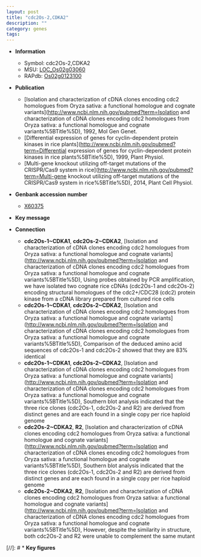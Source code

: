```yaml
---
layout: post
title: "cdc2Os-2,CDKA2"
description: ""
category: genes
tags: 
---
```


* **Information**  
    + Symbol: cdc2Os-2,CDKA2  
    + MSU: [LOC_Os02g03060](http://rice.plantbiology.msu.edu/cgi-bin/ORF_infopage.cgi?orf=LOC_Os02g03060)  
    + RAPdb: [Os02g0123100](http://rapdb.dna.affrc.go.jp/viewer/gbrowse_details/irgsp1?name=Os02g0123100)  

* **Publication**  
    + [Isolation and characterization of cDNA clones encoding cdc2 homologues from Oryza sativa: a functional homologue and cognate variants](http://www.ncbi.nlm.nih.gov/pubmed?term=Isolation and characterization of cDNA clones encoding cdc2 homologues from Oryza sativa: a functional homologue and cognate variants%5BTitle%5D), 1992, Mol Gen Genet.
    + [Differential expression of genes for cyclin-dependent protein kinases in rice plants](http://www.ncbi.nlm.nih.gov/pubmed?term=Differential expression of genes for cyclin-dependent protein kinases in rice plants%5BTitle%5D), 1999, Plant Physiol.
    + [Multi-gene knockout utilizing off-target mutations of the CRISPR/Cas9 system in rice](http://www.ncbi.nlm.nih.gov/pubmed?term=Multi-gene knockout utilizing off-target mutations of the CRISPR/Cas9 system in rice%5BTitle%5D), 2014, Plant Cell Physiol.

* **Genbank accession number**  
    + [X60375](http://www.ncbi.nlm.nih.gov/nuccore/X60375)

* **Key message**  

* **Connection**  
    + __cdc2Os-1~CDKA1__, __cdc2Os-2~CDKA2__, [Isolation and characterization of cDNA clones encoding cdc2 homologues from Oryza sativa: a functional homologue and cognate variants](http://www.ncbi.nlm.nih.gov/pubmed?term=Isolation and characterization of cDNA clones encoding cdc2 homologues from Oryza sativa: a functional homologue and cognate variants%5BTitle%5D), Using probes obtained by PCR amplification, we have isolated two cognate rice cDNAs (cdc2Os-1 and cdc2Os-2) encoding structural homologues of the cdc2+/CDC28 (cdc2) protein kinase from a cDNA library prepared from cultured rice cells
    + __cdc2Os-1~CDKA1__, __cdc2Os-2~CDKA2__, [Isolation and characterization of cDNA clones encoding cdc2 homologues from Oryza sativa: a functional homologue and cognate variants](http://www.ncbi.nlm.nih.gov/pubmed?term=Isolation and characterization of cDNA clones encoding cdc2 homologues from Oryza sativa: a functional homologue and cognate variants%5BTitle%5D), Comparison of the deduced amino acid sequences of cdc2Os-1 and cdc2Os-2 showed that they are 83% identical
    + __cdc2Os-1~CDKA1__, __cdc2Os-2~CDKA2__, [Isolation and characterization of cDNA clones encoding cdc2 homologues from Oryza sativa: a functional homologue and cognate variants](http://www.ncbi.nlm.nih.gov/pubmed?term=Isolation and characterization of cDNA clones encoding cdc2 homologues from Oryza sativa: a functional homologue and cognate variants%5BTitle%5D), Southern blot analysis indicated that the three rice clones (cdc2Os-1, cdc2Os-2 and R2) are derived from distinct genes and are each found in a single copy per rice haploid genome
    + __cdc2Os-2~CDKA2__, __R2__, [Isolation and characterization of cDNA clones encoding cdc2 homologues from Oryza sativa: a functional homologue and cognate variants](http://www.ncbi.nlm.nih.gov/pubmed?term=Isolation and characterization of cDNA clones encoding cdc2 homologues from Oryza sativa: a functional homologue and cognate variants%5BTitle%5D), Southern blot analysis indicated that the three rice clones (cdc2Os-1, cdc2Os-2 and R2) are derived from distinct genes and are each found in a single copy per rice haploid genome
    + __cdc2Os-2~CDKA2__, __R2__, [Isolation and characterization of cDNA clones encoding cdc2 homologues from Oryza sativa: a functional homologue and cognate variants](http://www.ncbi.nlm.nih.gov/pubmed?term=Isolation and characterization of cDNA clones encoding cdc2 homologues from Oryza sativa: a functional homologue and cognate variants%5BTitle%5D), However, despite the similarity in structure, both cdc2Os-2 and R2 were unable to complement the same mutant

[//]: # * **Key figures**  


